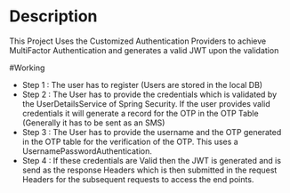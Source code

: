 # Description

This Project Uses the Customized Authentication Providers to achieve MultiFactor Authentication and generates a valid JWT upon the validation

#Working

* Step 1 : The user has to register (Users are stored in the local DB)
* Step 2 : The User has to provide the credentials which is validated by the UserDetailsService of Spring Security. If the user provides valid credentials
           it will generate a record for the OTP in the OTP Table (Generally it has to be sent as an SMS)
* Step 3 : The User has to provide the username and the OTP generated in the OTP table for the verification of the OTP. This uses a UsernamePasswordAuthentication.
* Step 4 : If these credentials are Valid then the JWT is generated and is send as the response Headers which is then submitted in the request Headers for the subsequent 
           requests to access the end points.

